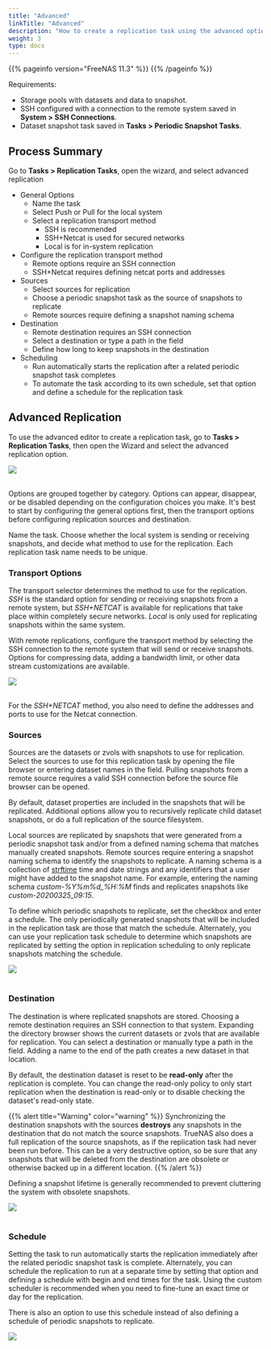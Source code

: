 ```yaml
---
title: "Advanced"
linkTitle: "Advanced"
description: "How to create a replication task using the advanced options"
weight: 3
type: docs
---
```


{{% pageinfo version="FreeNAS 11.3" %}}
{{% /pageinfo %}}

Requirements:
* Storage pools with datasets and data to snapshot.
* SSH configured with a connection to the remote system saved in **System > SSH Connections**.
* Dataset snapshot task saved in **Tasks > Periodic Snapshot Tasks**.


## Process Summary

Go to **Tasks > Replication Tasks**, open the wizard, and select advanced replication

* General Options
  * Name the task
  * Select Push or Pull for the local system
  * Select a replication transport method
    * SSH is recommended
    * SSH+Netcat is used for secured networks
    * Local is for in-system replication
* Configure the replication transport method
  * Remote options require an SSH connection
  * SSH+Netcat requires defining netcat ports and addresses
* Sources
  * Select sources for replication
  * Choose a periodic snapshot task as the source of snapshots to replicate
  * Remote sources require defining a snapshot naming schema
* Destination
  * Remote destination requires an SSH connection
  * Select a destination or type a path in the field
  * Define how long to keep snapshots in the destination
* Scheduling
  * Run automatically starts the replication after a related periodic snapshot task completes
  * To automate the task according to its own schedule, set that option and define a schedule for the replication task

## Advanced Replication

To use the advanced editor to create a replication task, go to **Tasks > Replication Tasks**, then open the Wizard and select the advanced replication option.

<img src="/images/replication-advanced.png">
<br><br>

Options are grouped together by category.
Options can appear, disappear, or be disabled depending on the configuration choices you make.
It's best to start by configuring the general options first, then the transport options before configuring replication sources and destination.

Name the task. Choose whether the local system is sending or receiving snapshots, and decide what method to use for the replication.
Each replication task name needs to be unique.

### Transport Options

The transport selector determines the method to use for the replication.
*SSH* is the standard option for sending or receiving snapshots from a remote system, but *SSH+NETCAT* is available for replications that take place within completely secure networks.
*Local* is only used for replicating snapshots within the same system.

With remote replications, configure the transport method by selecting the SSH connection to the remote system that will send or receive snapshots.
Options for compressing data, adding a bandwidth limit, or other data stream customizations are available.

<img src="/images/replication-advanced-ssh.png">
<br><br>

For the *SSH+NETCAT* method, you also need to define the addresses and ports to use for the Netcat connection.

### Sources

Sources are the datasets or zvols with snapshots to use for replication.
Select the sources to use for this replication task by opening the file browser or entering dataset names in the field.
Pulling snapshots from a remote source requires a valid SSH connection before the source file browser can be opened.

By default, dataset properties are included in the snapshots that will be replicated.
Additional options allow you to recursively replicate child dataset snapshots, or do a full replication of the source filesystem.

Local sources are replicated by snapshots that were generated from a periodic snapshot task and/or from a defined naming schema that matches manually created snapshots.
Remote sources require entering a snapshot naming schema to identify the snapshots to replicate.
A naming schema is a collection of [strftime](https://www.freebsd.org/cgi/man.cgi?query=strftime) time and date strings and any identifiers that a user might have added to the snapshot name.
For example, entering the naming schema *custom-%Y%m%d_%H:%M* finds and replicates snapshots like *custom-20200325_09:15*.

To define which periodic snapshots to replicate, set the checkbox and enter a schedule. The only periodically generated snapshots that will be included in the replication task are those that match the schedule.
Alternately, you can use your replication task schedule to determine which snapshots are replicated by setting the option in replication scheduling to only replicate snapshots matching the schedule.

<img src="/images/replication-advanced-sources.png">
<br><br>

### Destination

The destination is where replicated snapshots are stored.
Choosing a remote destination requires an SSH connection to that system.
Expanding the directory browser shows the current datasets or zvols that are available for replication.
You can select a destination or manually type a path in the field.
Adding a name to the end of the path creates a new dataset in that location.

By default, the destination dataset is reset to be **read-only** after the replication is complete.
You can change the read-only policy to only start replication when the destination is read-only or to disable checking the dataset's read-only state.

{{% alert title="Warning" color="warning" %}}
Synchronizing the destination snapshots with the sources **destroys** any snapshots in the destination that do not match the source snapshots.
TrueNAS also does a full replication of the source snapshots, as if the replication task had never been run before.
This can be a very destructive option, so be sure that any snapshots that will be deleted from the destination are obsolete or otherwise backed up in a different location.
{{% /alert %}}


Defining a snapshot lifetime is generally recommended to prevent cluttering the system with obsolete snapshots.

<img src="/images/replication-advanced-destination.png">
<br><br>

### Schedule

Setting the task to run automatically starts the replication immediately after the related periodic snapshot task is complete.
Alternately, you can schedule the replication to run at a separate time by setting that option and defining a schedule with begin and end times for the task.
Using the custom scheduler is recommended when you need to fine-tune an exact time or day for the replication.

There is also an option to use this schedule instead of also defining a schedule of periodic snapshots to replicate.

<img src="/images/replication-advanced-schedule.png">
<br><br>

